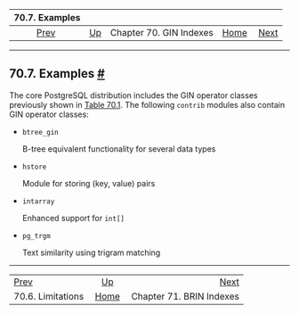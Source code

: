 

|                70.7. Examples               |                                          |                         |                                                       |                                               |
| :-----------------------------------------: | :--------------------------------------- | :---------------------: | ----------------------------------------------------: | --------------------------------------------: |
| [Prev](gin-limit.html "70.6. Limitations")  | [Up](gin.html "Chapter 70. GIN Indexes") | Chapter 70. GIN Indexes | [Home](index.html "PostgreSQL 17devel Documentation") |  [Next](brin.html "Chapter 71. BRIN Indexes") |

***

## 70.7. Examples [#](#GIN-EXAMPLES)

The core PostgreSQL distribution includes the GIN operator classes previously shown in [Table 70.1](gin-builtin-opclasses.html#GIN-BUILTIN-OPCLASSES-TABLE "Table 70.1. Built-in GIN Operator Classes"). The following `contrib` modules also contain GIN operator classes:

* `btree_gin`

    B-tree equivalent functionality for several data types

* `hstore`

    Module for storing (key, value) pairs

* `intarray`

    Enhanced support for `int[]`

* `pg_trgm`

    Text similarity using trigram matching

***

|                                             |                                                       |                                               |
| :------------------------------------------ | :---------------------------------------------------: | --------------------------------------------: |
| [Prev](gin-limit.html "70.6. Limitations")  |        [Up](gin.html "Chapter 70. GIN Indexes")       |  [Next](brin.html "Chapter 71. BRIN Indexes") |
| 70.6. Limitations                           | [Home](index.html "PostgreSQL 17devel Documentation") |                      Chapter 71. BRIN Indexes |
